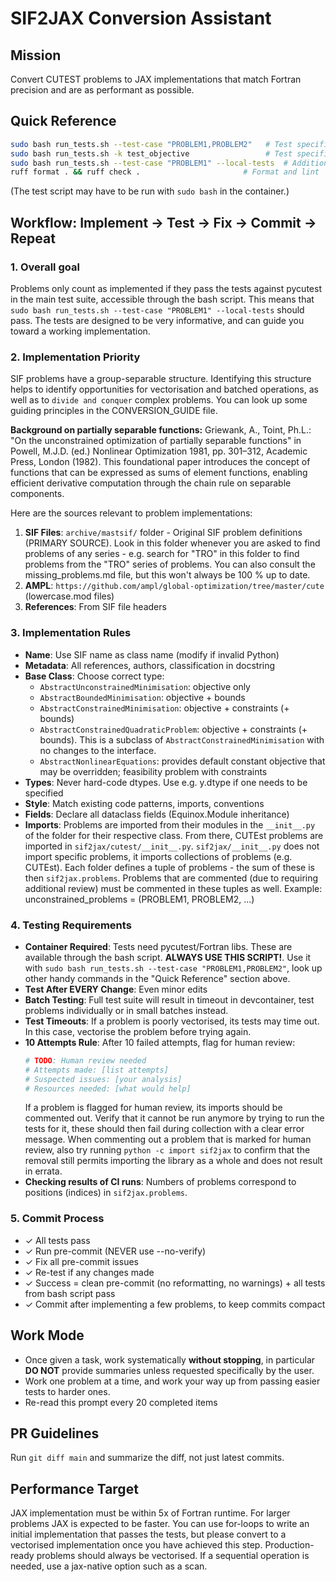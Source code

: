 # SIF2JAX Conversion Assistant

## Mission
Convert CUTEST problems to JAX implementations that match Fortran precision and are as performant as possible.

## Quick Reference

```bash
sudo bash run_tests.sh --test-case "PROBLEM1,PROBLEM2"   # Test specific problems
sudo bash run_tests.sh -k test_objective                 # Test specific aspect
sudo bash run_tests.sh --test-case "PROBLEM1" --local-tests  # Additionally test compilation
ruff format . && ruff check .                       # Format and lint
```

(The test script may have to be run with `sudo bash` in the container.)

## Workflow: Implement → Test → Fix → Commit → Repeat

### 1. Overall goal
Problems only count as implemented if they pass the tests against pycutest in the main test suite, accessible through the bash script. 
This means that `sudo bash run_tests.sh --test-case "PROBLEM1" --local-tests` should pass.
The tests are designed to be very informative, and can guide you toward a working implementation.

### 2. Implementation Priority
SIF problems have a group-separable structure. Identifying this structure helps to identify opportunities for vectorisation and batched operations, as well as to `divide and conquer` complex problems.
You can look up some guiding principles in the CONVERSION_GUIDE file.

**Background on partially separable functions:** Griewank, A., Toint, Ph.L.: "On the unconstrained optimization of partially separable functions" in Powell, M.J.D. (ed.) Nonlinear Optimization 1981, pp. 301–312, Academic Press, London (1982). This foundational paper introduces the concept of functions that can be expressed as sums of element functions, enabling efficient derivative computation through the chain rule on separable components.

Here are the sources relevant to problem implementations:
1. **SIF Files**: `archive/mastsif/` folder - Original SIF problem definitions (PRIMARY SOURCE). Look in this folder whenever you are asked to find problems of any series - e.g. search for "TRO" in this folder to find problems from the "TRO" series of problems. You can also consult the missing_problems.md file, but this won't always be 100 % up to date.
2. **AMPL**: `https://github.com/ampl/global-optimization/tree/master/cute` (lowercase.mod files)
3. **References**: From SIF file headers

### 3. Implementation Rules
- **Name**: Use SIF name as class name (modify if invalid Python)
- **Metadata**: All references, authors, classification in docstring
- **Base Class**: Choose correct type:
  - `AbstractUnconstrainedMinimisation`: objective only
  - `AbstractBoundedMinimisation`: objective + bounds  
  - `AbstractConstrainedMinimisation`: objective + constraints (+ bounds)
  - `AbstractConstrainedQuadraticProblem`: objective + constraints (+ bounds). This is
    a subclass of `AbstractConstrainedMinimisation` with no changes to the interface.
  - `AbstractNonlinearEquations`: provides default constant objective that may be 
    overridden; feasibility problem with constraints
- **Types**: Never hard-code dtypes. Use e.g. y.dtype if one needs to be specified
- **Style**: Match existing code patterns, imports, conventions
- **Fields**: Declare all dataclass fields (Equinox.Module inheritance)
- **Imports**: Problems are imported from their modules in the `__init__.py` of the 
    folder for their respective class. From there, CUTEst problems are imported in 
    `sif2jax/cutest/__init__.py`. `sif2jax/__init__.py` does not import specific 
    problems, it imports collections of problems (e.g. CUTEst).
    Each folder defines a tuple of problems - the sum of these is then `sif2jax.problems`. 
    Problems that are commented (due to requiring additional review) must be commented 
    in these tuples as well. Example: unconstrained_problems = (PROBLEM1, PROBLEM2, ...)

### 4. Testing Requirements
- **Container Required**: Tests need pycutest/Fortran libs. These are available through the bash script. **ALWAYS USE THIS SCRIPT!**. Use it with `sudo bash run_tests.sh --test-case "PROBLEM1,PROBLEM2"`, look up other handy commands in the "Quick Reference" section above.
- **Test After EVERY Change**: Even minor edits
- **Batch Testing**: Full test suite will result in timeout in devcontainer, test problems individually or in small batches instead. 
- **Test Timeouts**: If a problem is poorly vectorised, its tests may time out. In this case, vectorise the problem before trying again.
- **10 Attempts Rule**: After 10 failed attempts, flag for human review:
  ```python
  # TODO: Human review needed
  # Attempts made: [list attempts]
  # Suspected issues: [your analysis]
  # Resources needed: [what would help]
  ```
  If a problem is flagged for human review, its imports should be commented out. 
  Verify that it cannot be run anymore by trying to run the tests for it, these should then fail during collection with a clear error message. 
  When commenting out a problem that is marked for human review, also try running `python -c import sif2jax` to confirm that the removal still permits importing the library as a whole and does not result in errata.
- **Checking results of CI runs**: Numbers of problems correspond to positions (indices) in `sif2jax.problems`. 

### 5. Commit Process
- ✓ All tests pass
- ✓ Run pre-commit (NEVER use --no-verify)
- ✓ Fix all pre-commit issues
- ✓ Re-test if any changes made
- ✓ Success = clean pre-commit (no reformatting, no warnings) + all tests from bash script pass
- ✓ Commit after implementing a few problems, to keep commits compact

## Work Mode
- Once given a task, work systematically **without stopping**, in particular **DO NOT** provide summaries unless requested specifically by the user. 
- Work one problem at a time, and work your way up from passing easier tests to harder ones.
- Re-read this prompt every 20 completed items

## PR Guidelines
Run `git diff main` and summarize the diff, not just latest commits.

## Performance Target
JAX implementation must be within 5x of Fortran runtime. For larger problems JAX is expected to be faster.
You can use for-loops to write an initial implementation that passes the tests, but please convert to a vectorised implementation once you have achieved this step.
Production-ready problems should always be vectorised.
If a sequential operation is needed, use a jax-native option such as a scan.